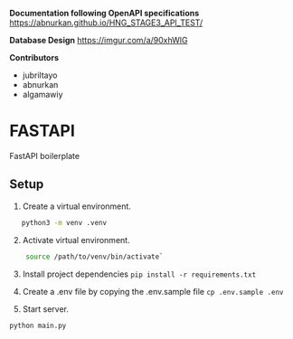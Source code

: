 
**Documentation following OpenAPI specifications**
https://abnurkan.github.io/HNG_STAGE3_API_TEST/


**Database Design**
https://imgur.com/a/90xhWlG

**Contributors**
* jubriltayo
* abnurkan
* algamawiy





# FASTAPI
FastAPI boilerplate

## Setup

1. Create a virtual environment.
 ```sh
    python3 -m venv .venv
 ```
2. Activate virtual environment.
```sh
    source /path/to/venv/bin/activate`
```
3. Install project dependencies `pip install -r requirements.txt`
4. Create a .env file by copying the .env.sample file
`cp .env.sample .env`

5. Start server.
 ```sh
 python main.py
```

